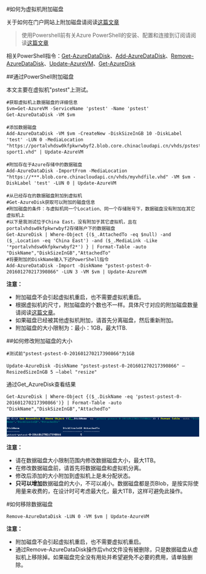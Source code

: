 <properties 
	pageTitle="如何为虚拟机附加磁盘" 
	description="如何使用ps为虚拟机附加磁盘" 
	services="virtual machine" 
	documentationCenter="" 
	authors=""
	manager="" 
	editor=""/>
<tags ms.service="virtual-machine" ms.date="" wacn.date="02/01/2016"/>

#如何为虚拟机附加磁盘

关于如何在门户网站上附加磁盘请阅读[这篇文章](/documentation/articles/virtual-machines-windows-classic-attach-disk)

>使用Powershell前有关Azure PowerShell的安装、配置和连接到订阅请阅读[这篇文章](/documentation/articles/powershell-install-configure)

相关PowerShell指令：[Get-AzureDataDisk](https://msdn.microsoft.com/zh-cn/library/azure/dn495197.aspx)、[Add-AzureDataDisk](https://msdn.microsoft.com/zh-cn/library/azure/dn495298.aspx)、[Remove-AzureDataDisk](https://msdn.microsoft.com/zh-cn/library/azure/dn495243.aspx)、[Update-AzureVM](https://msdn.microsoft.com/zh-cn/library/azure/dn495230.aspx?f=255&MSPPError=-2147217396)、[Get-AzureDisk](https://msdn.microsoft.com/zh-cn/library/azure/dn495125.aspx)

##通过PowerShell附加磁盘

本文主要在虚拟机"pstest"上测试。

	#获取虚拟机上数据磁盘的详细信息
	$vm=Get-AzureVM -ServiceName 'pstest' -Name 'pstest'
	Get-AzureDataDisk -VM $vm

	#添加数据磁盘
	Add-AzureDataDisk -VM $vm -CreateNew -DiskSizeInGB 10 -DiskLabel 'test' -LUN 0 -MediaLocation "https://portalvhdsw0kfpkwrwbyf2.blob.core.chinacloudapi.cn/vhds/pstest-sport1.vhd" | Update-AzureVM	

	#附加存在于Azure存储中的数据磁盘
	Add-AzureDataDisk -ImportFrom -MediaLocation "https://***.blob.core.chinacloudapi.cn/vhds/myvhdfile.vhd" -VM $vm -DiskLabel 'test' -LUN 0 | Update-AzureVM 

	#从已经存在的数据磁盘附加到虚拟机
	#Get-AzureDisk获取可以附加的磁盘信息
	#附加磁盘的条件：与虚拟机同一个Location、同一个存储账号下，数据磁盘没有附加在其它虚拟机上
	#以下是我测试位于China East，没有附加于其它虚拟机，且在portalvhdsw0kfpkwrwbyf2存储账户下的数据磁盘
	Get-AzureDisk | Where-Object {($_.AttachedTo -eq $null) -and ($_.Location -eq 'China East') -and ($_.MediaLink -Like '*portalvhdsw0kfpkwrwbyf2*') } | Format-Table -auto "DiskName","DiskSizeInGB","AttachedTo"
	#将要附加的DiskName输入下述PowerShell指令
	Add-AzureDataDisk -Import -DiskName "pstest-pstest-0-201601270217390866" -LUN 3 -VM $vm | Update-AzureVM	


**注意：**

- 附加磁盘不会引起虚拟机重启，也不需要虚拟机重启。
- 根据虚拟机的尺寸，附加磁盘的个数也不一样。具体尺寸对应的附加磁盘数量请阅读[这篇文章](/documentation/articles/virtual-machines-windows-sizes)。
- 如果磁盘已经被其他虚拟机附加，请首先分离磁盘，然后重新附加。
- 附加磁盘的大小限制为：最小：1GB，最大1TB.


##如何修改附加磁盘的大小

	#测试前"pstest-pstest-0-201601270217390866"为1GB	

	Update-AzureDisk -DiskName "pstest-pstest-0-201601270217390866" –ResizedSizeInGB 5 –label "resize"

通过Get_AzureDisk查看结果

	Get-AzureDisk | Where-Object {($_.DiskName -eq 'pstest-pstest-0-201601270217390866')} | Format-Table -auto "DiskName","DiskSizeInGB","AttachedTo"	

![](./media/aog-virtual-machines-attach-vhd/resize-disk.PNG)	
	
**注意：**

- 请在数据磁盘大小限制范围内修改数据磁盘大小，最大1TB。
- 在修改数据磁盘前，请首先将数据磁盘和虚拟机分离。
- 修改后添加的大小附加到虚拟机上是未分配状态。
- **只可以增加**数据磁盘的大小，不可以减小。数据磁盘都是页Blob，是按实际使用量来收费的，在设计时可考虑最大化，最大1TB，这样可避免此操作。

#如何移除数据磁盘

	Remove-AzureDataDisk -LUN 0 -VM $vm | Update-AzureVM

**注意：**

- 附加磁盘不会引起虚拟机重启，也不需要虚拟机重启。
- 通过Remove-AzureDataDisk操作后vhd文件没有被删除，只是数据磁盘从虚拟机上移除掉。如果磁盘完全没有用处并希望避免不必要的费用，请单独删除。